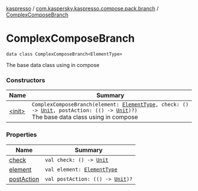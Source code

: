 [kaspresso](../../index.md) / [com.kaspersky.kaspresso.compose.pack.branch](../index.md) / [ComplexComposeBranch](./index.md)

# ComplexComposeBranch

`data class ComplexComposeBranch<ElementType>`

The base data class using in compose

### Constructors

| Name | Summary |
|---|---|
| [&lt;init&gt;](-init-.md) | `ComplexComposeBranch(element: `[`ElementType`](index.md#ElementType)`, check: () -> `[`Unit`](https://kotlinlang.org/api/latest/jvm/stdlib/kotlin/-unit/index.html)`, postAction: (() -> `[`Unit`](https://kotlinlang.org/api/latest/jvm/stdlib/kotlin/-unit/index.html)`)?)`<br>The base data class using in compose |

### Properties

| Name | Summary |
|---|---|
| [check](check.md) | `val check: () -> `[`Unit`](https://kotlinlang.org/api/latest/jvm/stdlib/kotlin/-unit/index.html) |
| [element](element.md) | `val element: `[`ElementType`](index.md#ElementType) |
| [postAction](post-action.md) | `val postAction: (() -> `[`Unit`](https://kotlinlang.org/api/latest/jvm/stdlib/kotlin/-unit/index.html)`)?` |
